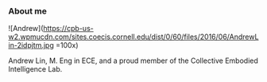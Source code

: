 ### About me

![Andrew](https://cpb-us-w2.wpmucdn.com/sites.coecis.cornell.edu/dist/0/60/files/2016/06/AndrewLin-2idpjtm.jpg =100x)

Andrew Lin, M. Eng in ECE, and a proud member of the Collective Embodied Intelligence Lab.
